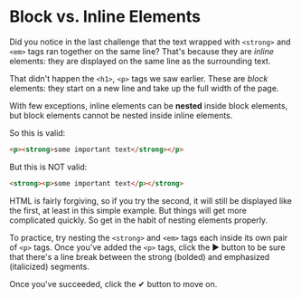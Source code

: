 # Block vs. Inline Elements

Did you notice in the last challenge that the text wrapped with `<strong>` and
`<em>` tags ran together on the same line? That's because they are _inline_
elements: they are displayed on the same line as the surrounding text.

That didn't happen the `<h1>`, `<p>` tags we saw earlier. These are _block_
elements: they start on a new line and take up the full width of the page.

With few exceptions, inline elements can be **nested** inside block elements, but
block elements cannot be nested inside inline elements.

So this is valid:

```html
<p><strong>some important text</strong></p>
```

But this is NOT valid:

```html
<strong><p>some important text</p></strong>
```

HTML is fairly forgiving, so if you try the second, it will still be displayed
like the first, at least in this simple example. But things will get more
complicated quickly. So get in the habit of nesting elements properly.

To practice, try nesting the `<strong>` and `<em>` tags each inside its own pair
of `<p>` tags. Once you've added the `<p>` tags, click the ▶ button to be sure
that there's a line break between the strong (bolded) and emphasized
(italicized) segments.

Once you've succeeded, click the ✔ button to move on.
